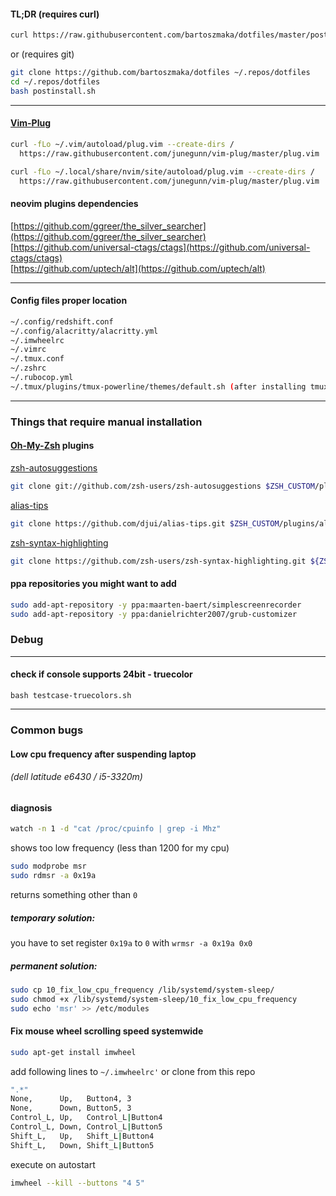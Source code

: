 #### TL;DR (requires curl)
``` bash
curl https://raw.githubusercontent.com/bartoszmaka/dotfiles/master/postinstall.sh | bash
```
or (requires git)
``` bash
git clone https://github.com/bartoszmaka/dotfiles ~/.repos/dotfiles
cd ~/.repos/dotfiles
bash postinstall.sh
```

---

#### [Vim-Plug](https://github.com/junegunn/vim-plug)

``` bash
curl -fLo ~/.vim/autoload/plug.vim --create-dirs /
  https://raw.githubusercontent.com/junegunn/vim-plug/master/plug.vim

curl -fLo ~/.local/share/nvim/site/autoload/plug.vim --create-dirs /
  https://raw.githubusercontent.com/junegunn/vim-plug/master/plug.vim
```

#### neovim plugins dependencies

[https://github.com/ggreer/the_silver_searcher](https://github.com/ggreer/the_silver_searcher)  
[https://github.com/universal-ctags/ctags](https://github.com/universal-ctags/ctags)  
[https://github.com/uptech/alt](https://github.com/uptech/alt)  

---

#### Config files proper location

``` bash
~/.config/redshift.conf  
~/.config/alacritty/alacritty.yml  
~/.imwheelrc  
~/.vimrc  
~/.tmux.conf  
~/.zshrc  
~/.rubocop.yml  
~/.tmux/plugins/tmux-powerline/themes/default.sh (after installing tmux-powerline plugin)  
```

---

### Things that require manual installation


#### [Oh-My-Zsh](https://github.com/robbyrussell/oh-my-zsh) plugins

[zsh-autosuggestions](https://github.com/zsh-users/zsh-autosuggestions)

``` bash
git clone git://github.com/zsh-users/zsh-autosuggestions $ZSH_CUSTOM/plugins/zsh-autosuggestions
```

[alias-tips](https://github.com/djui/alias-tips)

``` bash
git clone https://github.com/djui/alias-tips.git $ZSH_CUSTOM/plugins/alias-tips
```

[zsh-syntax-highlighting](https://github.com/zsh-users/zsh-syntax-highlighting)

``` bash
git clone https://github.com/zsh-users/zsh-syntax-highlighting.git ${ZSH_CUSTOM:-~/.oh-my-zsh/custom}/plugins/zsh-syntax-highlighting
```
#### ppa repositories you might want to add

``` bash
sudo add-apt-repository -y ppa:maarten-baert/simplescreenrecorder
sudo add-apt-repository -y ppa:danielrichter2007/grub-customizer
``````

### Debug

---

#### check if console supports 24bit - truecolor
`bash testcase-truecolors.sh`  

----

### Common bugs

#### Low cpu frequency after suspending laptop
###### (dell latitude e6430 / i5-3320m)

#### diagnosis
``` bash
watch -n 1 -d "cat /proc/cpuinfo | grep -i Mhz"
```
shows too low frequency (less than 1200 for my cpu)
``` bash
sudo modprobe msr
sudo rdmsr -a 0x19a
```
returns something other than `0`

##### temporary solution:
you have to set register `0x19a` to `0` with `wrmsr -a 0x19a 0x0`  

##### permanent solution:

``` bash
sudo cp 10_fix_low_cpu_frequency /lib/systemd/system-sleep/
sudo chmod +x /lib/systemd/system-sleep/10_fix_low_cpu_frequency
sudo echo 'msr' >> /etc/modules
```

#### Fix mouse wheel scrolling speed systemwide
``` bash
sudo apt-get install imwheel
```

add following lines to `~/.imwheelrc'` or clone from this repo
``` bash
".*"
None,      Up,   Button4, 3
None,      Down, Button5, 3
Control_L, Up,   Control_L|Button4
Control_L, Down, Control_L|Button5
Shift_L,   Up,   Shift_L|Button4
Shift_L,   Down, Shift_L|Button5
```
execute on autostart
``` bash
imwheel --kill --buttons "4 5"
```
